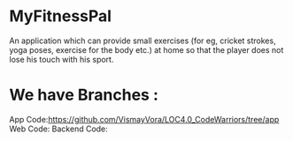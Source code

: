 # MyFitnessPal
An application which can provide small exercises (for eg, cricket strokes, yoga poses, exercise for the body etc.) at home so that the player does not lose his touch with his sport.

# We have Branches :
App Code:https://github.com/VismayVora/LOC4.0_CodeWarriors/tree/app
Web Code:
Backend Code:

